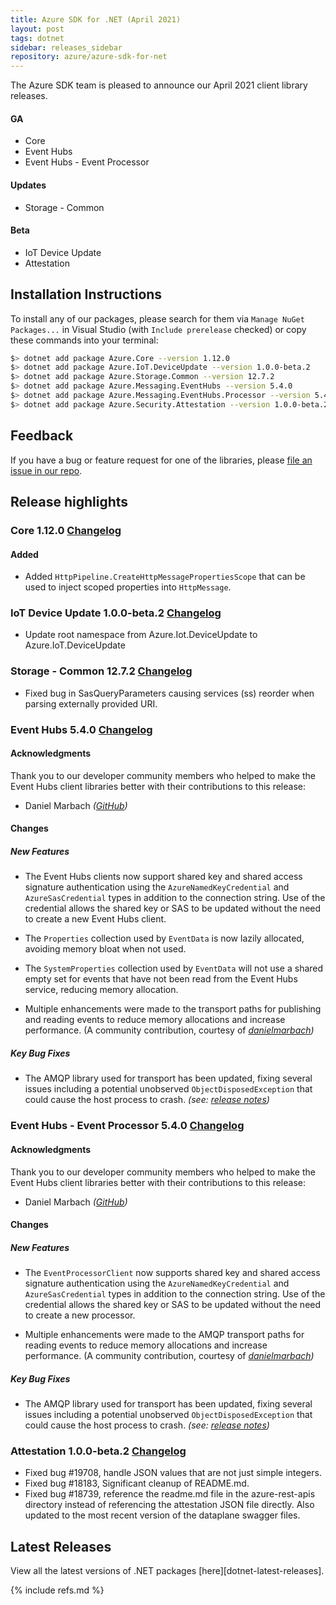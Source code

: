 ```yaml
---
title: Azure SDK for .NET (April 2021)
layout: post
tags: dotnet
sidebar: releases_sidebar
repository: azure/azure-sdk-for-net
---
```


<!--
Azure.Core:1.12.0
Azure.IoT.DeviceUpdate:1.0.0-beta.2
Azure.Storage.Common:12.7.2
Azure.Messaging.EventHubs:5.4.0
Azure.Messaging.EventHubs.Processor:5.4.0
Azure.Security.Attestation:1.0.0-beta.2

[pattern]: # (${PackageName}:${PackageVersion})
-->

The Azure SDK team is pleased to announce our April 2021 client library releases.

#### GA
- Core
- Event Hubs
- Event Hubs - Event Processor

[pattern.ga]: # (- ${PackageFriendlyName})

#### Updates
- Storage - Common

[pattern.patch]: # (- ${PackageFriendlyName})

#### Beta
- IoT Device Update
- Attestation

[pattern.beta]: # (- ${PackageFriendlyName})

## Installation Instructions

To install any of our packages, please search for them via `Manage NuGet Packages...` in Visual Studio (with `Include prerelease` checked) or copy these commands into your terminal:

```bash
$> dotnet add package Azure.Core --version 1.12.0
$> dotnet add package Azure.IoT.DeviceUpdate --version 1.0.0-beta.2
$> dotnet add package Azure.Storage.Common --version 12.7.2
$> dotnet add package Azure.Messaging.EventHubs --version 5.4.0
$> dotnet add package Azure.Messaging.EventHubs.Processor --version 5.4.0
$> dotnet add package Azure.Security.Attestation --version 1.0.0-beta.2

```

[pattern]: # ($> dotnet add package ${PackageName} --version ${PackageVersion})

## Feedback

If you have a bug or feature request for one of the libraries, please [file an issue in our repo](https://github.com/Azure/azure-sdk-for-net/issues/new/choose).

## Release highlights
### Core 1.12.0 [Changelog](https://github.com/Azure/azure-sdk-for-net/blob/Azure.Core_1.12.0/sdk/core/Azure.Core/CHANGELOG.md#1120-2021-04-06)
#### Added

- Added `HttpPipeline.CreateHttpMessagePropertiesScope` that can be used to inject scoped properties into `HttpMessage`.

### IoT Device Update 1.0.0-beta.2 [Changelog](https://github.com/Azure/azure-sdk-for-net/blob/Azure.IoT.DeviceUpdate_1.0.0-beta.2/sdk/deviceupdate/Azure.Iot.DeviceUpdate/CHANGELOG.md#100-beta2-2021-04-06)
* Update root namespace from Azure.Iot.DeviceUpdate to Azure.IoT.DeviceUpdate

### Storage - Common 12.7.2 [Changelog](https://github.com/Azure/azure-sdk-for-net/blob/Azure.Storage.Common_12.7.2/sdk/storage/Azure.Storage.Common/CHANGELOG.md#1272-2021-04-02)
- Fixed bug in SasQueryParameters causing services (ss) reorder when parsing externally provided URI.

### Event Hubs 5.4.0 [Changelog](https://github.com/Azure/azure-sdk-for-net/blob/Azure.Messaging.EventHubs_5.4.0/sdk/eventhub/Azure.Messaging.EventHubs/CHANGELOG.md#540-2021-04-05)
#### Acknowledgments

Thank you to our developer community members who helped to make the Event Hubs client libraries better with their contributions to this release:

- Daniel Marbach _([GitHub](https://github.com/danielmarbach))_

#### Changes

##### New Features

- The Event Hubs clients now support shared key and shared access signature authentication using the `AzureNamedKeyCredential` and `AzureSasCredential` types in addition to the connection string.  Use of the credential allows the shared key or SAS to be updated without the need to create a new Event Hubs client.

- The `Properties` collection used by `EventData` is now lazily allocated, avoiding memory bloat when not used.

- The `SystemProperties` collection used by `EventData` will not use a shared empty set for events that have not been read from the Event Hubs service, reducing memory allocation.

- Multiple enhancements were made to the transport paths for publishing and reading events to reduce memory allocations and increase performance.  (A community contribution, courtesy of _[danielmarbach](https://github.com/danielmarbach))_

##### Key Bug Fixes

- The AMQP library used for transport has been updated, fixing several issues including a potential unobserved   `ObjectDisposedException` that could cause the host process to crash.  _(see: [release notes](https://github.com/Azure/azure-amqp/releases/tag/v2.4.13))_

### Event Hubs - Event Processor 5.4.0 [Changelog](https://github.com/Azure/azure-sdk-for-net/blob/Azure.Messaging.EventHubs.Processor_5.4.0/sdk/eventhub/Azure.Messaging.EventHubs.Processor/CHANGELOG.md#540-2021-04-05)
#### Acknowledgments

Thank you to our developer community members who helped to make the Event Hubs client libraries better with their contributions to this release:

- Daniel Marbach _([GitHub](https://github.com/danielmarbach))_

#### Changes

##### New Features

- The `EventProcessorClient` now supports shared key and shared access signature authentication using the `AzureNamedKeyCredential` and `AzureSasCredential` types in addition to the connection string.  Use of the credential allows the shared key or SAS to be updated without the need to create a new processor.

- Multiple enhancements were made to the AMQP transport paths for reading events to reduce memory allocations and increase performance.  (A community contribution, courtesy of _[danielmarbach](https://github.com/danielmarbach))_

##### Key Bug Fixes

- The AMQP library used for transport has been updated, fixing several issues including a potential unobserved   `ObjectDisposedException` that could cause the host process to crash.  _(see: [release notes](https://github.com/Azure/azure-amqp/releases/tag/v2.4.13))_

### Attestation 1.0.0-beta.2 [Changelog](https://github.com/Azure/azure-sdk-for-net/blob/Azure.Security.Attestation_1.0.0-beta.2/sdk/attestation/Azure.Security.Attestation/CHANGELOG.md#100-beta2-2021-04-06)
- Fixed bug #19708, handle JSON values that are not just simple integers.
- Fixed bug #18183, Significant cleanup of README.md.
- Fixed bug #18739, reference the readme.md file in the azure-rest-apis directory instead of referencing the attestation JSON file directly. Also updated to the most recent version of the dataplane swagger files.


[pattern]: # (### ${PackageFriendlyName} ${PackageVersion} [Changelog]${ChangelogUrl}`n${HighlightsBody}`n)

## Latest Releases

View all the latest versions of .NET packages [here][dotnet-latest-releases].

{% include refs.md %}
